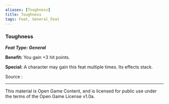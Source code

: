 ```yaml
---
aliases: [Toughness]
title: Toughness
tags: Feat, General_Feat
---
```

### Toughness 
***Feat Type: General***

**Benefit:** You gain +3 hit points.

**Special:** A character may gain this feat multiple times. Its effects
stack.


Source :

---

This material is Open Game Content, and is licensed for public use under
the terms of the Open Game License v1.0a.
